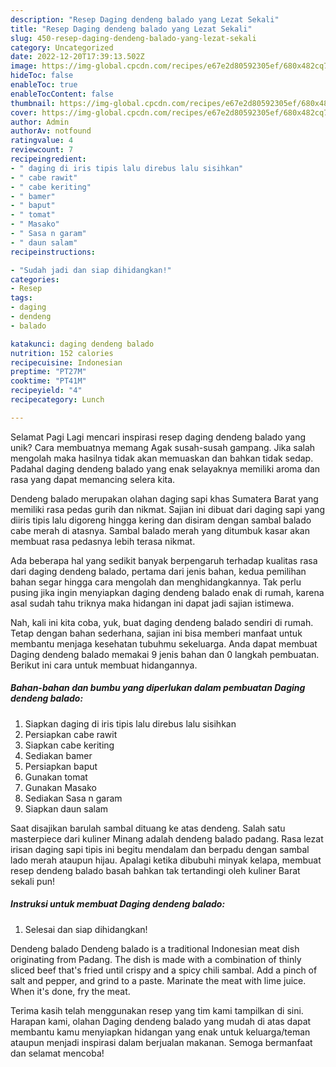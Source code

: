 ```yaml
---
description: "Resep Daging dendeng balado yang Lezat Sekali"
title: "Resep Daging dendeng balado yang Lezat Sekali"
slug: 450-resep-daging-dendeng-balado-yang-lezat-sekali
category: Uncategorized
date: 2022-12-20T17:39:13.502Z
image: https://img-global.cpcdn.com/recipes/e67e2d80592305ef/680x482cq70/daging-dendeng-balado-foto-resep-utama.jpg
hideToc: false
enableToc: true
enableTocContent: false
thumbnail: https://img-global.cpcdn.com/recipes/e67e2d80592305ef/680x482cq70/daging-dendeng-balado-foto-resep-utama.jpg
cover: https://img-global.cpcdn.com/recipes/e67e2d80592305ef/680x482cq70/daging-dendeng-balado-foto-resep-utama.jpg
author: Admin
authorAv: notfound
ratingvalue: 4
reviewcount: 7
recipeingredient:
- " daging di iris tipis lalu direbus lalu sisihkan"
- " cabe rawit"
- " cabe keriting"
- " bamer"
- " baput"
- " tomat"
- " Masako"
- " Sasa n garam"
- " daun salam"
recipeinstructions:

- "Sudah jadi dan siap dihidangkan!"
categories:
- Resep
tags:
- daging
- dendeng
- balado

katakunci: daging dendeng balado 
nutrition: 152 calories
recipecuisine: Indonesian
preptime: "PT27M"
cooktime: "PT41M"
recipeyield: "4"
recipecategory: Lunch

---
```



Selamat Pagi Lagi mencari inspirasi resep daging dendeng balado yang unik? Cara membuatnya memang Agak susah-susah gampang. Jika salah mengolah maka hasilnya tidak akan memuaskan dan bahkan tidak sedap. Padahal daging dendeng balado yang enak selayaknya memiliki aroma dan rasa yang dapat memancing selera kita.


Dendeng balado merupakan olahan daging sapi khas Sumatera Barat yang memiliki rasa pedas gurih dan nikmat. Sajian ini dibuat dari daging sapi yang diiris tipis lalu digoreng hingga kering dan disiram dengan sambal balado cabe merah di atasnya. Sambal balado merah yang ditumbuk kasar akan membuat rasa pedasnya lebih terasa nikmat.

Ada beberapa hal yang sedikit banyak berpengaruh terhadap kualitas rasa dari daging dendeng balado, pertama dari jenis bahan, kedua pemilihan bahan segar hingga cara mengolah dan menghidangkannya. Tak perlu pusing jika ingin menyiapkan daging dendeng balado enak di rumah, karena asal sudah tahu triknya maka hidangan ini dapat jadi sajian istimewa.


Nah, kali ini kita coba, yuk, buat daging dendeng balado sendiri di rumah. Tetap dengan bahan sederhana, sajian ini bisa memberi manfaat untuk membantu menjaga kesehatan tubuhmu sekeluarga. Anda dapat membuat Daging dendeng balado memakai 9 jenis bahan dan 0 langkah pembuatan. Berikut ini cara untuk membuat hidangannya.

<!--inarticleads1-->

##### Bahan-bahan dan bumbu yang diperlukan dalam pembuatan Daging dendeng balado:

1. Siapkan  daging di iris tipis lalu direbus lalu sisihkan
1. Persiapkan  cabe rawit
1. Siapkan  cabe keriting
1. Sediakan  bamer
1. Persiapkan  baput
1. Gunakan  tomat
1. Gunakan  Masako
1. Sediakan  Sasa n garam
1. Siapkan  daun salam


Saat disajikan barulah sambal dituang ke atas dendeng. Salah satu masterpiece dari kuliner Minang adalah dendeng balado padang. Rasa lezat irisan daging sapi tipis ini begitu mendalam dan berpadu dengan sambal lado merah ataupun hijau. Apalagi ketika dibubuhi minyak kelapa, membuat resep dendeng balado basah bahkan tak tertandingi oleh kuliner Barat sekali pun! 

<!--inarticleads2-->

##### Instruksi untuk membuat Daging dendeng balado:


1. Selesai dan siap dihidangkan!

Dendeng balado Dendeng balado is a traditional Indonesian meat dish originating from Padang. The dish is made with a combination of thinly sliced beef that&#39;s fried until crispy and a spicy chili sambal. Add a pinch of salt and pepper, and grind to a paste. Marinate the meat with lime juice. When it&#39;s done, fry the meat. 

Terima kasih telah menggunakan resep yang tim kami tampilkan di sini. Harapan kami, olahan Daging dendeng balado yang mudah di atas dapat membantu kamu menyiapkan hidangan yang enak untuk keluarga/teman ataupun menjadi inspirasi dalam berjualan makanan. Semoga bermanfaat dan selamat mencoba!
